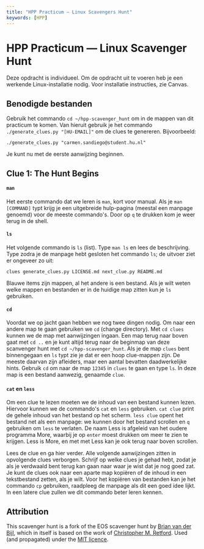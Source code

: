 ```yaml
---
title: "HPP Practicum — Linux Scavengers Hunt"
keywords: [HPP]
---
```


# HPP Practicum — Linux Scavenger Hunt

Deze opdracht is individueel. Om de opdracht uit te voeren heb je een werkende Linux-installatie nodig. Voor installatie instructies, zie Canvas.

## Benodigde bestanden
Gebruik het commando `cd ~/hpp-scavenger_hunt` om in de mappen van dit practicum te komen. Van hieruit gebruik je het commando `./generate_clues.py "[HU-EMAIL]"` om de clues te genereren. Bijvoorbeeld:

    ./generate_clues.py "carmen.sandiego@student.hu.nl"

Je kunt nu met de eerste aanwijzing beginnen.

## Clue 1: The Hunt Begins

#### `man` ####

Het eerste commando dat we leren is `man`, kort voor manual. Als je `man [COMMAND]` typt krijg je een uitgebreide hulp-pagina (meestal een manpage genoemd) voor de meeste commando's. Door op `q` te drukken kom je weer terug in de shell.

#### `ls` ####

Het volgende commando is `ls` (list). Type `man ls` en lees de beschrijving. Type zodra je de manpage hebt gesloten het commando `ls`; de uitvoer ziet er ongeveer zo uit:

    clues generate_clues.py LICENSE.md next_clue.py README.md

Blauwe items zijn mappen, al het andere is een bestand. Als je wilt weten welke mappen en bestanden er in de huidige map zitten kun je `ls` gebruiken.

#### `cd` ####

Voordat we op jacht gaan hebben we nog twee dingen nodig. Om naar een andere map te gaan gebruiken we `cd` (change directory). Met `cd clues` kunnen we de map met aanwijzingen ingaan. Een map terug naar boven gaat met `cd ..` en je kunt altijd terug naar de beginmap van deze scanvenger hunt met `cd ~/hpp-scavenger_hunt`. Als je de map `clues` bent binnengegaan en `ls` typt zie je dat er een hoop clue-mappen zijn. De meeste daarvan zijn afleiders, maar een aantal bevatten daadwerkelijke hints. Gebruik `cd` om naar de map `12345` in `clues` te gaan en type `ls`. In deze map is een bestand aanwezig, genaamde `clue`.

#### `cat` en `less` ####

Om een clue te lezen moeten we de inhoud van een bestand kunnen lezen. Hiervoor kunnen we de commando's `cat` en `less` gebruiken. `cat clue` print de gehele inhoud van het bestand op het scherm. `less clue` opent het bestand net als een manpage: we kunnen door het bestand scrollen en `q` gebruiken om `less` te verlaten.
De naam Less is afgeleid van het oudere programma More, waarbij je op `enter` moest drukken om meer te zien te krijgen. Less is More, en met met Less kan je ook terug naar boven scrollen.

Lees de clue en ga hier verder. Alle volgende aanwijzingen zitten in opvolgende clues verborgen. Schrijf op welke clues je gehad hebt, zodat je als je verdwaald bent terug kan gaan naar waar je wist dat je nog goed zat. Je kunt de clues ook naar een aparte map kopiëren of de inhoud in een tekstbestand zetten, als je wilt. Voor het kopiëren van bestanden kan je het commando `cp` gebruiken, raadpleeg de manpage als dit een goed idee lijkt. In een latere clue zullen we dit commando beter leren kennen.

## Attribution
This scavenger hunt is a fork of the EOS scavenger hunt by [Brian van der Bijl](https://github.com/HU-TI-V1EOS/V1EOS-practica.git), which in itself is based on the work of [Christopher M. Retford](https://github.com/pushingice/scavenger-hunt). Used (and propagated) under the [MIT licence](LICENCE.md).
